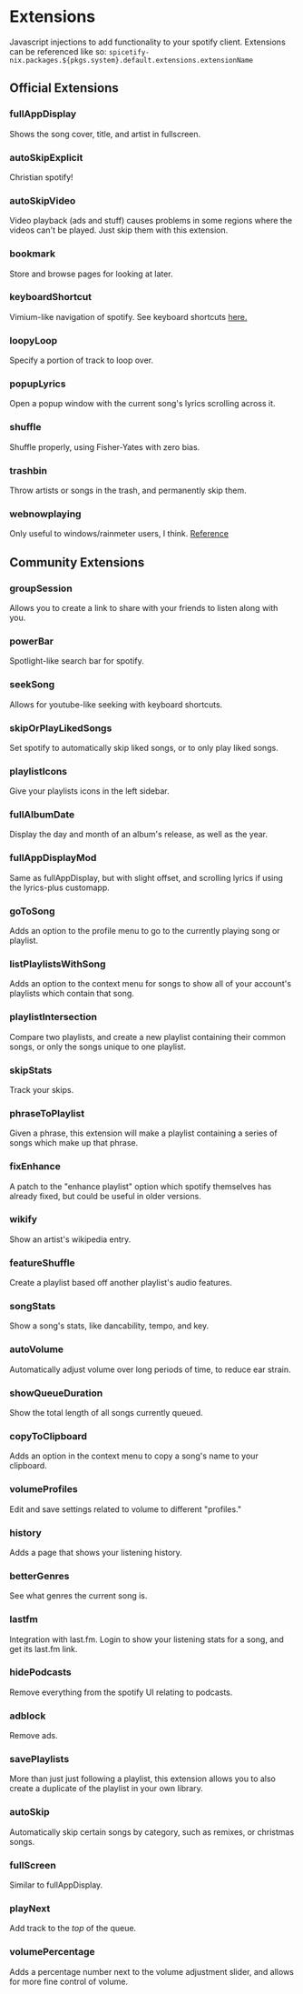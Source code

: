 # Extensions

Javascript injections to add functionality to your spotify client.
Extensions can be referenced like so:
``spicetify-nix.packages.${pkgs.system}.default.extensions.extensionName``

## Official Extensions

### fullAppDisplay

Shows the song cover, title, and artist in fullscreen.

### autoSkipExplicit

Christian spotify!

### autoSkipVideo

Video playback (ads and stuff) causes problems in some regions where the videos
can't be played. Just skip them with this extension.

### bookmark

Store and browse pages for looking at later.

### keyboardShortcut

Vimium-like navigation of spotify. See keyboard shortcuts [here.](https://spicetify.app/docs/advanced-usage/extensions#keyboard-shortcut)

### loopyLoop

Specify a portion of track to loop over.

### popupLyrics

Open a popup window with the current song's lyrics scrolling across it.

### shuffle

Shuffle properly, using Fisher-Yates with zero bias.

### trashbin

Throw artists or songs in the trash, and permanently skip them.

### webnowplaying

Only useful to windows/rainmeter users, I think. [Reference](https://spicetify.app/docs/advanced-usage/extensions#web-now-playing)

## Community Extensions

### groupSession

Allows you to create a link to share with your friends to listen along with you.

### powerBar

Spotlight-like search bar for spotify.

### seekSong

Allows for youtube-like seeking with keyboard shortcuts.

### skipOrPlayLikedSongs

Set spotify to automatically skip liked songs, or to only play liked songs.

### playlistIcons

Give your playlists icons in the left sidebar.

### fullAlbumDate

Display the day and month of an album's release, as well as the year.

### fullAppDisplayMod

Same as fullAppDisplay, but with slight offset, and scrolling lyrics if using
the lyrics-plus customapp.

### goToSong

Adds an option to the profile menu to go to the currently playing song or playlist.

### listPlaylistsWithSong

Adds an option to the context menu for songs to show all of your account's
playlists which contain that song.

### playlistIntersection

Compare two playlists, and create a new playlist containing their common songs,
or only the songs unique to one playlist.

### skipStats

Track your skips.

### phraseToPlaylist

Given a phrase, this extension will make a playlist containing a series of songs
which make up that phrase.

### fixEnhance

A patch to the "enhance playlist" option which spotify themselves has already
fixed, but could be useful in older versions.

### wikify

Show an artist's wikipedia entry.

### featureShuffle

Create a playlist based off another playlist's audio features.

### songStats

Show a song's stats, like dancability, tempo, and key.

### autoVolume

Automatically adjust volume over long periods of time, to reduce ear strain.

### showQueueDuration

Show the total length of all songs currently queued.

### copyToClipboard

Adds an option in the context menu to copy a song's name to your clipboard.

### volumeProfiles

Edit and save settings related to volume to different "profiles."

### history

Adds a page that shows your listening history.

### betterGenres

See what genres the current song is.

### lastfm

Integration with last.fm. Login to show your listening stats for a song, and get
its last.fm link.

### hidePodcasts

Remove everything from the spotify UI relating to podcasts.

### adblock

Remove ads.

### savePlaylists

More than just just following a playlist, this extension allows you to also
create a duplicate of the playlist in your own library.

### autoSkip

Automatically skip certain songs by category, such as remixes, or christmas songs.

### fullScreen

Similar to fullAppDisplay.

### playNext

Add track to the _top_ of the queue.

### volumePercentage

Adds a percentage number next to the volume adjustment slider, and allows for
more fine control of volume.
